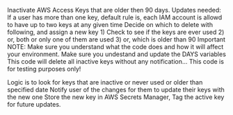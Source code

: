 Inactivate AWS Access Keys that are older then 90 days. Updates needed: If a user has more than one key, default rule is, each IAM account is allowd to have up to two keys at any given time Decide on which to delete with following, and assign a new key 1) Check to see if the keys are ever used 2) or, both or only one of them are used 3) or, which is older than 90 Important NOTE: Make sure you understand what the code does and how it will affect your environment. Make sure you undestand and update the DAYS variables This code will delete all inactive keys without any notification... This code is for testing purposes only!

Logic is to look for keys that are inactive or never used or older than specified date Notify user of the changes for them to update their keys with the new one Store the new key in AWS Secrets Manager, Tag the active key for future updates.